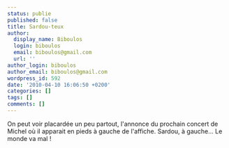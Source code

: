 ```yaml
---
status: publie
published: false
title: Sardou-teux
author:
  display_name: Biboulos
  login: biboulos
  email: biboulos@gmail.com
  url: ''
author_login: biboulos
author_email: biboulos@gmail.com
wordpress_id: 592
date: '2010-04-10 16:06:50 +0200'
categories: []
tags: []
comments: []
---
```

On peut voir placardée un peu partout, l'annonce du prochain concert de Michel où il apparait en pieds à gauche de l'affiche. Sardou, à gauche... Le monde va mal ! 
